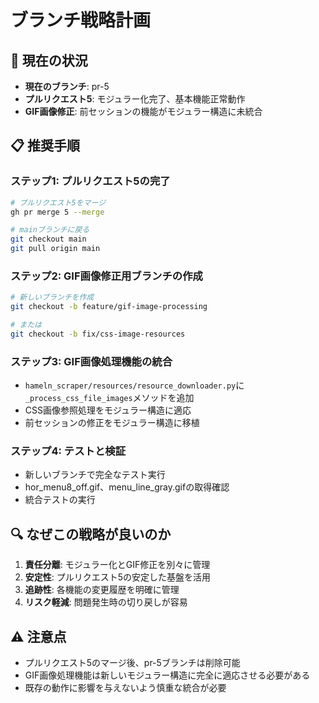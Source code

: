 # ブランチ戦略計画

## 🎯 **現在の状況**
- **現在のブランチ**: pr-5
- **プルリクエスト5**: モジュラー化完了、基本機能正常動作
- **GIF画像修正**: 前セッションの機能がモジュラー構造に未統合

## 📋 **推奨手順**

### **ステップ1: プルリクエスト5の完了**
```bash
# プルリクエスト5をマージ
gh pr merge 5 --merge

# mainブランチに戻る
git checkout main
git pull origin main
```

### **ステップ2: GIF画像修正用ブランチの作成**
```bash
# 新しいブランチを作成
git checkout -b feature/gif-image-processing

# または
git checkout -b fix/css-image-resources
```

### **ステップ3: GIF画像処理機能の統合**
- `hameln_scraper/resources/resource_downloader.py`に`_process_css_file_images`メソッドを追加
- CSS画像参照処理をモジュラー構造に適応
- 前セッションの修正をモジュラー構造に移植

### **ステップ4: テストと検証**
- 新しいブランチで完全なテスト実行
- hor_menu8_off.gif、menu_line_gray.gifの取得確認
- 統合テストの実行

## 🔍 **なぜこの戦略が良いのか**

1. **責任分離**: モジュラー化とGIF修正を別々に管理
2. **安定性**: プルリクエスト5の安定した基盤を活用
3. **追跡性**: 各機能の変更履歴を明確に管理
4. **リスク軽減**: 問題発生時の切り戻しが容易

## ⚠️ **注意点**

- プルリクエスト5のマージ後、pr-5ブランチは削除可能
- GIF画像処理機能は新しいモジュラー構造に完全に適応させる必要がある
- 既存の動作に影響を与えないよう慎重な統合が必要